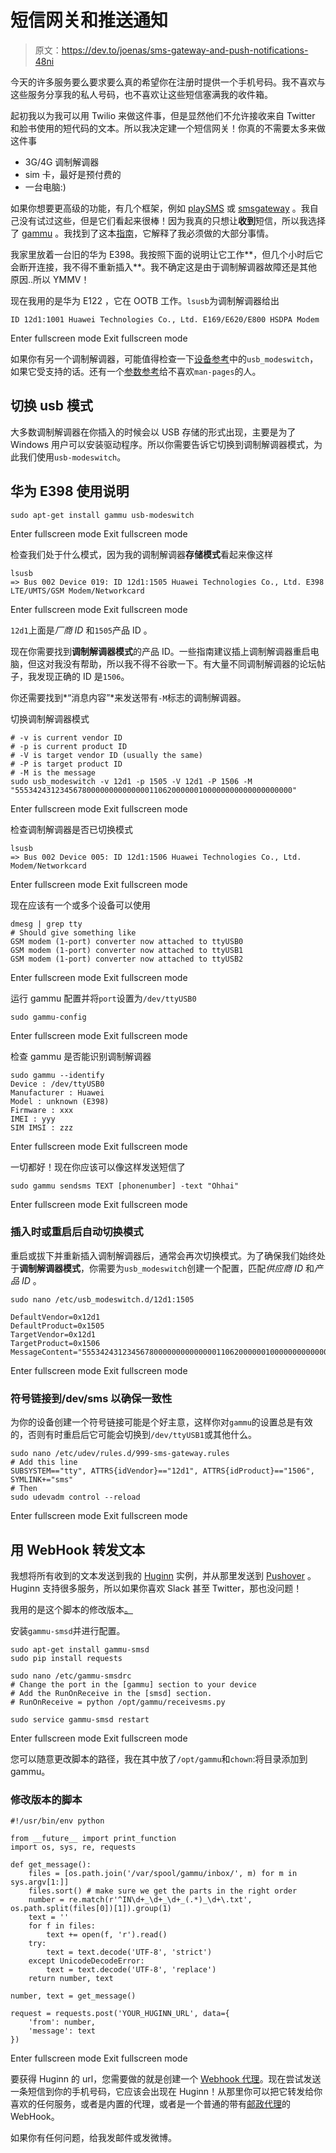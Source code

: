 # 短信网关和推送通知

> 原文：<https://dev.to/joenas/sms-gateway-and-push-notifications-48ni>

今天的许多服务要么要求要么真的希望你在注册时提供一个手机号码。我不喜欢与这些服务分享我的私人号码，也不喜欢让这些短信塞满我的收件箱。

起初我以为我可以用 Twilio 来做这件事，但是显然他们不允许接收来自 Twitter 和脸书使用的短代码的文本。所以我决定建一个短信网关！你真的不需要太多来做这件事

*   3G/4G 调制解调器
*   sim 卡，最好是预付费的
*   一台电脑:)

如果你想要更高级的功能，有几个框架，例如 [playSMS](https://playsms.org) 或 [smsgateway](https://github.com/n0r1sk/smsgateway) 。我自己没有试过这些，但是它们看起来很棒！因为我真的只想让**收到**短信，所以我选择了 [gammu](https://wammu.eu/gammu/) 。我找到了这本[指南](https://andypi.co.uk/2017/05/06/raspberry-pi-sms-to-email-gateway-part-1/)，它解释了我必须做的大部分事情。

我家里放着一台旧的华为 E398。我按照下面的说明让它工作**，但几个小时后它会断开连接，我不得不重新插入**。我不确定这是由于调制解调器故障还是其他原因..所以 YMMV！

现在我用的是华为 E122 ，它在 OOTB 工作。`lsusb`为调制解调器给出

```
ID 12d1:1001 Huawei Technologies Co., Ltd. E169/E620/E800 HSDPA Modem 
```

Enter fullscreen mode Exit fullscreen mode

如果你有另一个调制解调器，可能值得检查一下[设备参考](http://www.draisberghof.de/usb_modeswitch/device_reference.txt)中的`usb_modeswitch`，如果它受支持的话。还有一个[参数参考](http://www.draisberghof.de/usb_modeswitch/parameter_reference.txt)给不喜欢`man-pages`的人。

## 切换 usb 模式

大多数调制解调器在你插入的时候会以 USB 存储的形式出现，主要是为了 Windows 用户可以安装驱动程序。所以你需要告诉它切换到调制解调器模式，为此我们使用`usb-modeswitch`。

## 华为 E398 使用说明

```
sudo apt-get install gammu usb-modeswitch 
```

Enter fullscreen mode Exit fullscreen mode

检查我们处于什么模式，因为我的调制解调器**存储模式**看起来像这样

```
lsusb
=> Bus 002 Device 019: ID 12d1:1505 Huawei Technologies Co., Ltd. E398 LTE/UMTS/GSM Modem/Networkcard 
```

Enter fullscreen mode Exit fullscreen mode

`12d1`上面是*厂商 ID* 和`1505`产品 ID 。

现在你需要找到**调制解调器模式**的产品 ID。一些指南建议插上调制解调器重启电脑，但这对我没有帮助，所以我不得不谷歌一下。有大量不同调制解调器的论坛帖子，我发现正确的 ID 是`1506`。

你还需要找到*“消息内容”*来发送带有`-M`标志的调制解调器。

切换调制解调器模式

```
# -v is current vendor ID
# -p is current product ID
# -V is target vendor ID (usually the same)
# -P is target product ID
# -M is the message
sudo usb_modeswitch -v 12d1 -p 1505 -V 12d1 -P 1506 -M 
"55534243123456780000000000000011062000000100000000000000000000" 
```

Enter fullscreen mode Exit fullscreen mode

检查调制解调器是否已切换模式

```
lsusb
=> Bus 002 Device 005: ID 12d1:1506 Huawei Technologies Co., Ltd. Modem/Networkcard 
```

Enter fullscreen mode Exit fullscreen mode

现在应该有一个或多个设备可以使用

```
dmesg | grep tty
# Should give something like
GSM modem (1-port) converter now attached to ttyUSB0
GSM modem (1-port) converter now attached to ttyUSB1
GSM modem (1-port) converter now attached to ttyUSB2 
```

Enter fullscreen mode Exit fullscreen mode

运行 gammu 配置并将`port`设置为`/dev/ttyUSB0`

```
sudo gammu-config 
```

Enter fullscreen mode Exit fullscreen mode

检查 gammu 是否能识别调制解调器

```
sudo gammu --identify
Device : /dev/ttyUSB0
Manufacturer : Huawei
Model : unknown (E398)
Firmware : xxx
IMEI : yyy
SIM IMSI : zzz 
```

Enter fullscreen mode Exit fullscreen mode

一切都好！现在你应该可以像这样发送短信了

```
sudo gammu sendsms TEXT [phonenumber] -text "Ohhai" 
```

Enter fullscreen mode Exit fullscreen mode

### 插入时或重启后自动切换模式

重启或拔下并重新插入调制解调器后，通常会再次切换模式。为了确保我们始终处于**调制解调器模式**，你需要为`usb_modeswitch`创建一个配置，匹配*供应商 ID* 和*产品 ID* 。

```
sudo nano /etc/usb_modeswitch.d/12d1:1505

DefaultVendor=0x12d1
DefaultProduct=0x1505
TargetVendor=0x12d1
TargetProduct=0x1506
MessageContent="55534243123456780000000000000011062000000100000000000000000000" 
```

Enter fullscreen mode Exit fullscreen mode

### 符号链接到/dev/sms 以确保一致性

为你的设备创建一个符号链接可能是个好主意，这样你对`gammu`的设置总是有效的，否则有时重启后它可能会切换到`/dev/ttyUSB1`或其他什么。

```
sudo nano /etc/udev/rules.d/999-sms-gateway.rules
# Add this line 
SUBSYSTEM=="tty", ATTRS{idVendor}=="12d1", ATTRS{idProduct}=="1506", SYMLINK+="sms"
# Then
sudo udevadm control --reload 
```

Enter fullscreen mode Exit fullscreen mode

## 用 WebHook 转发文本

我想将所有收到的文本发送到我的 [Huginn](https://github.com/huginn/huginn) 实例，并从那里发送到 [Pushover](https://pushover.net) 。Huginn 支持很多服务，所以如果你喜欢 Slack 甚至 Twitter，那也没问题！

我用的是这个脚本的修改版本[。](https://github.com/andy-pi/rpi-sms-gateway/blob/master/receivesms.py)

安装`gammu-smsd`并进行配置。

```
sudo apt-get install gammu-smsd
sudo pip install requests

sudo nano /etc/gammu-smsdrc
# Change the port in the [gammu] section to your device
# Add the RunOnReceive in the [smsd] section.
# RunOnReceive = python /opt/gammu/receivesms.py

sudo service gammu-smsd restart 
```

Enter fullscreen mode Exit fullscreen mode

您可以随意更改脚本的路径，我在其中放了`/opt/gammu`和`chown`:将目录添加到 gammu。

### 修改版本的脚本

```
#!/usr/bin/env python

from __future__ import print_function
import os, sys, re, requests

def get_message():
    files = [os.path.join('/var/spool/gammu/inbox/', m) for m in sys.argv[1:]]
    files.sort() # make sure we get the parts in the right order
    number = re.match(r'^IN\d+_\d+_\d+_(.*)_\d+\.txt', os.path.split(files[0])[1]).group(1)
    text = ''
    for f in files:
        text += open(f, 'r').read()
    try:
        text = text.decode('UTF-8', 'strict')
    except UnicodeDecodeError:
        text = text.decode('UTF-8', 'replace')
    return number, text

number, text = get_message()

request = requests.post('YOUR_HUGINN_URL', data={
    'from': number,
    'message': text
}) 
```

Enter fullscreen mode Exit fullscreen mode

要获得 Huginn 的 url，您需要做的就是创建一个 [Webhook 代理](https://github.com/huginn/huginn/wiki/Using-a-Webhook-Agent-with-external-software)。现在尝试发送一条短信到你的手机号码，它应该会出现在 Huginn！从那里你可以把它转发给你喜欢的任何服务，或者是内置的代理，或者是一个普通的带有[邮政代理](https://github.com/huginn/huginn/wiki/Agent-Types-&-Descriptions#post-agent)的 WebHook。

如果你有任何问题，给我发邮件或发微博。